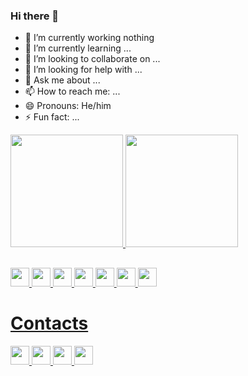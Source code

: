 ### Hi there 👋

- 🔭 I’m currently working nothing 
- 🌱 I’m currently learning ...
- 👯 I’m looking to collaborate on ...
- 🤔 I’m looking for help with ...
- 💬 Ask me about ...
- 📫 How to reach me: ...
- 😄 Pronouns: He/him
- ⚡ Fun fact: ...

<div>
  <a href="https://github.com/Henrique1601">
  <img height="	180em" src="https://github-readme-stats.vercel.app/api/top-langs/?username=Henrique1601&show_icons=true&theme=blue-green">
  <img height="180em" src="https://github-readme-stats.vercel.app/api?username=Henrique1601&theme=blue-green">
 </div>
 
 ##
 
 <div>
 <img height="30em" src="https://img.shields.io/badge/HTML5-E34F26?style=for-the-badge&logo=html5&logoColor=white">
 <img height="30em" src="https://img.shields.io/badge/JavaScript-323330?style=for-the-badge&logo=javascript&logoColor=F7DF1E">
<img height="30em" src="https://img.shields.io/badge/CSS3-1572B6?style=for-the-badge&logo=css3&logoColor=white">
<img height="30em" src="https://img.shields.io/badge/Sass-CC6699?style=for-the-badge&logo=sass&logoColor=white">
<img height="30em" src="https://img.shields.io/badge/Bootstrap-563D7C?style=for-the-badge&logo=bootstrap&logoColor=white">
<img height="30em" src="https://img.shields.io/badge/React-20232A?style=for-the-badge&logo=react&logoColor=61DAFB">
 <img height="30em" src="https://img.shields.io/badge/MySQL-00000F?style=for-the-badge&logo=mysql&logoColor=white">
 </div>
 
 ##
 <h1>Contacts</h1>
 <div>
 <img height="30em" src="https://img.shields.io/badge/Facebook-1877F2?style=for-the-badge&logo=facebook&logoColor=white">
 <img height="30em" src="https://img.shields.io/badge/LinkedIn-0077B5?style=for-the-badge&logo=linkedin&logoColor=white">
 <img height="30em" src="https://img.shields.io/badge/Instagram-E4405F?style=for-the-badge&logo=instagram&logoColor=white">
 <img height="30em" src="https://img.shields.io/badge/Gmail-D14836?style=for-the-badge&logo=gmail&logoColor=white">
 </div>
